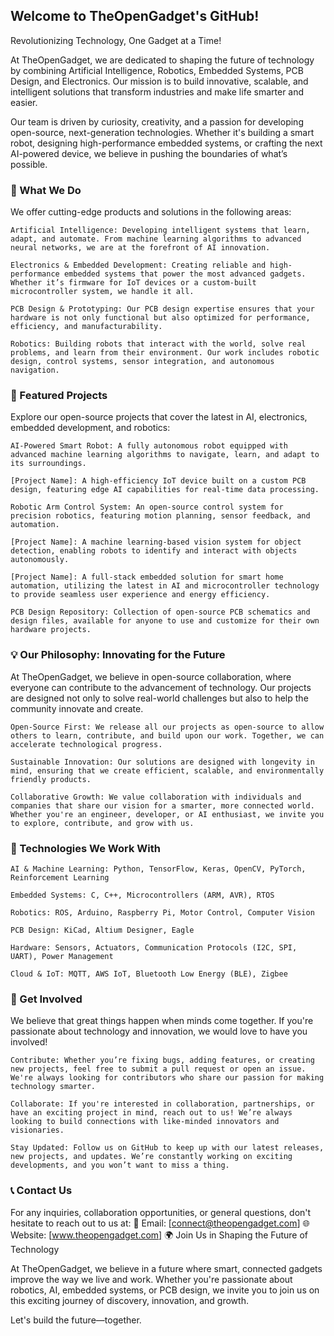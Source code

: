 ## Welcome to TheOpenGadget's GitHub!
Revolutionizing Technology, One Gadget at a Time!

At TheOpenGadget, we are dedicated to shaping the future of technology by combining Artificial Intelligence, Robotics, Embedded Systems, PCB Design, and Electronics. Our mission is to build innovative, scalable, and intelligent solutions that transform industries and make life smarter and easier.

Our team is driven by curiosity, creativity, and a passion for developing open-source, next-generation technologies. Whether it's building a smart robot, designing high-performance embedded systems, or crafting the next AI-powered device, we believe in pushing the boundaries of what’s possible.

### 🌟 What We Do

We offer cutting-edge products and solutions in the following areas:

    Artificial Intelligence: Developing intelligent systems that learn, adapt, and automate. From machine learning algorithms to advanced neural networks, we are at the forefront of AI innovation.

    Electronics & Embedded Development: Creating reliable and high-performance embedded systems that power the most advanced gadgets. Whether it’s firmware for IoT devices or a custom-built microcontroller system, we handle it all.

    PCB Design & Prototyping: Our PCB design expertise ensures that your hardware is not only functional but also optimized for performance, efficiency, and manufacturability.

    Robotics: Building robots that interact with the world, solve real problems, and learn from their environment. Our work includes robotic design, control systems, sensor integration, and autonomous navigation.

### 🚀 Featured Projects

Explore our open-source projects that cover the latest in AI, electronics, embedded development, and robotics:

    AI-Powered Smart Robot: A fully autonomous robot equipped with advanced machine learning algorithms to navigate, learn, and adapt to its surroundings.

    [Project Name]: A high-efficiency IoT device built on a custom PCB design, featuring edge AI capabilities for real-time data processing.

    Robotic Arm Control System: An open-source control system for precision robotics, featuring motion planning, sensor feedback, and automation.

    [Project Name]: A machine learning-based vision system for object detection, enabling robots to identify and interact with objects autonomously.

    [Project Name]: A full-stack embedded solution for smart home automation, utilizing the latest in AI and microcontroller technology to provide seamless user experience and energy efficiency.

    PCB Design Repository: Collection of open-source PCB schematics and design files, available for anyone to use and customize for their own hardware projects.

### 💡 Our Philosophy: Innovating for the Future

At TheOpenGadget, we believe in open-source collaboration, where everyone can contribute to the advancement of technology. Our projects are designed not only to solve real-world challenges but also to help the community innovate and create.

    Open-Source First: We release all our projects as open-source to allow others to learn, contribute, and build upon our work. Together, we can accelerate technological progress.

    Sustainable Innovation: Our solutions are designed with longevity in mind, ensuring that we create efficient, scalable, and environmentally friendly products.

    Collaborative Growth: We value collaboration with individuals and companies that share our vision for a smarter, more connected world. Whether you're an engineer, developer, or AI enthusiast, we invite you to explore, contribute, and grow with us.

### 🔧 Technologies We Work With

    AI & Machine Learning: Python, TensorFlow, Keras, OpenCV, PyTorch, Reinforcement Learning

    Embedded Systems: C, C++, Microcontrollers (ARM, AVR), RTOS

    Robotics: ROS, Arduino, Raspberry Pi, Motor Control, Computer Vision

    PCB Design: KiCad, Altium Designer, Eagle

    Hardware: Sensors, Actuators, Communication Protocols (I2C, SPI, UART), Power Management

    Cloud & IoT: MQTT, AWS IoT, Bluetooth Low Energy (BLE), Zigbee

### 🤝 Get Involved

We believe that great things happen when minds come together. If you're passionate about technology and innovation, we would love to have you involved!

    Contribute: Whether you’re fixing bugs, adding features, or creating new projects, feel free to submit a pull request or open an issue. We're always looking for contributors who share our passion for making technology smarter.

    Collaborate: If you're interested in collaboration, partnerships, or have an exciting project in mind, reach out to us! We’re always looking to build connections with like-minded innovators and visionaries.

    Stay Updated: Follow us on GitHub to keep up with our latest releases, new projects, and updates. We’re constantly working on exciting developments, and you won’t want to miss a thing.

### 📞 Contact Us

For any inquiries, collaboration opportunities, or general questions, don't hesitate to reach out to us at:
📧 Email: [connect@theopengadget.com]
🌐 Website: [www.theopengadget.com]
🌍 Join Us in Shaping the Future of Technology

At TheOpenGadget, we believe in a future where smart, connected gadgets improve the way we live and work. Whether you're passionate about robotics, AI, embedded systems, or PCB design, we invite you to join us on this exciting journey of discovery, innovation, and growth.

Let's build the future—together.

